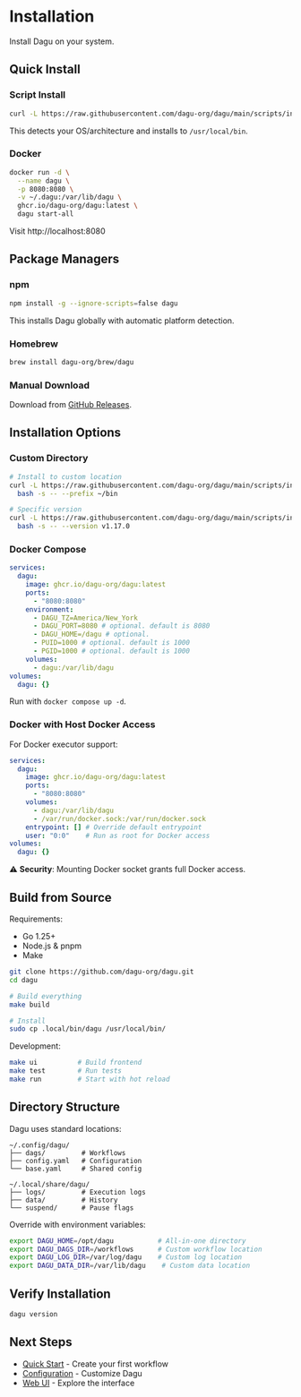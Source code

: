 # Installation

Install Dagu on your system.

## Quick Install

### Script Install

```bash
curl -L https://raw.githubusercontent.com/dagu-org/dagu/main/scripts/installer.sh | bash
```

This detects your OS/architecture and installs to `/usr/local/bin`.

### Docker

```bash
docker run -d \
  --name dagu \
  -p 8080:8080 \
  -v ~/.dagu:/var/lib/dagu \
  ghcr.io/dagu-org/dagu:latest \
  dagu start-all
```

Visit http://localhost:8080

## Package Managers

### npm

```bash
npm install -g --ignore-scripts=false dagu 
```

This installs Dagu globally with automatic platform detection.

### Homebrew

```bash
brew install dagu-org/brew/dagu
```

### Manual Download

Download from [GitHub Releases](https://github.com/dagu-org/dagu/releases).

## Installation Options

### Custom Directory

```bash
# Install to custom location
curl -L https://raw.githubusercontent.com/dagu-org/dagu/main/scripts/installer.sh | \
  bash -s -- --prefix ~/bin

# Specific version
curl -L https://raw.githubusercontent.com/dagu-org/dagu/main/scripts/installer.sh | \
  bash -s -- --version v1.17.0
```

### Docker Compose

```yaml
services:
  dagu:
    image: ghcr.io/dagu-org/dagu:latest
    ports:
      - "8080:8080"
    environment:
      - DAGU_TZ=America/New_York
      - DAGU_PORT=8080 # optional. default is 8080
      - DAGU_HOME=/dagu # optional.
      - PUID=1000 # optional. default is 1000
      - PGID=1000 # optional. default is 1000
    volumes:
      - dagu:/var/lib/dagu
volumes:
  dagu: {}
```

Run with `docker compose up -d`.

### Docker with Host Docker Access

For Docker executor support:

```yaml
services:
  dagu:
    image: ghcr.io/dagu-org/dagu:latest
    ports:
      - "8080:8080"
    volumes:
      - dagu:/var/lib/dagu
      - /var/run/docker.sock:/var/run/docker.sock
    entrypoint: [] # Override default entrypoint
    user: "0:0"    # Run as root for Docker access
volumes:
  dagu: {}
```

⚠️ **Security**: Mounting Docker socket grants full Docker access.

## Build from Source

Requirements:
- Go 1.25+
- Node.js & pnpm
- Make

```bash
git clone https://github.com/dagu-org/dagu.git
cd dagu

# Build everything
make build

# Install
sudo cp .local/bin/dagu /usr/local/bin/
```

Development:
```bash
make ui          # Build frontend
make test        # Run tests
make run         # Start with hot reload
```

## Directory Structure

Dagu uses standard locations:

```
~/.config/dagu/
├── dags/         # Workflows
├── config.yaml   # Configuration
└── base.yaml     # Shared config

~/.local/share/dagu/
├── logs/         # Execution logs
├── data/         # History
└── suspend/      # Pause flags
```

Override with environment variables:
```bash
export DAGU_HOME=/opt/dagu           # All-in-one directory
export DAGU_DAGS_DIR=/workflows      # Custom workflow location
export DAGU_LOG_DIR=/var/log/dagu    # Custom log location
export DAGU_DATA_DIR=/var/lib/dagu    # Custom data location
```

## Verify Installation

```bash
dagu version
```

## Next Steps

- [Quick Start](/getting-started/quickstart) - Create your first workflow
- [Configuration](/configurations/) - Customize Dagu
- [Web UI](/overview/web-ui) - Explore the interface
